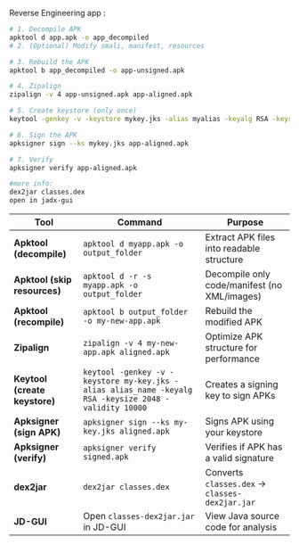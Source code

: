 
Reverse Engineering app :
```bash
# 1. Decompile APK
apktool d app.apk -o app_decompiled
# 2. (Optional) Modify smali, manifest, resources

# 3. Rebuild the APK
apktool b app_decompiled -o app-unsigned.apk

# 4. Zipalign
zipalign -v 4 app-unsigned.apk app-aligned.apk

# 5. Create keystore (only once)
keytool -genkey -v -keystore mykey.jks -alias myalias -keyalg RSA -keysize 2048 -validity 10000

# 6. Sign the APK
apksigner sign --ks mykey.jks app-aligned.apk

# 7. Verify
apksigner verify app-aligned.apk

#more info:
dex2jar classes.dex
open in jadx-gui
```

| Tool                          | Command                                                                                               | Purpose                                        |
| ----------------------------- | ----------------------------------------------------------------------------------------------------- | ---------------------------------------------- |
| **Apktool (decompile)**       | `apktool d myapp.apk -o output_folder`                                                                | Extract APK files into readable structure      |
| **Apktool (skip resources)**  | `apktool d -r -s myapp.apk -o output_folder`                                                          | Decompile only code/manifest (no XML/images)   |
| **Apktool (recompile)**       | `apktool b output_folder -o my-new-app.apk`                                                           | Rebuild the modified APK                       |
| **Zipalign**                  | `zipalign -v 4 my-new-app.apk aligned.apk`                                                            | Optimize APK structure for performance         |
| **Keytool (create keystore)** | `keytool -genkey -v -keystore my-key.jks -alias alias_name -keyalg RSA -keysize 2048 -validity 10000` | Creates a signing key to sign APKs             |
| **Apksigner (sign APK)**      | `apksigner sign --ks my-key.jks aligned.apk`                                                          | Signs APK using your keystore                  |
| **Apksigner (verify)**        | `apksigner verify signed.apk`                                                                         | Verifies if APK has a valid signature          |
| **dex2jar**                   | `dex2jar classes.dex`                                                                                 | Converts `classes.dex` → `classes-dex2jar.jar` |
| **JD-GUI**                    | Open `classes-dex2jar.jar` in JD-GUI                                                                  | View Java source code for analysis             |
